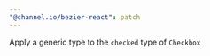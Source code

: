 ```yaml
---
"@channel.io/bezier-react": patch
---
```


Apply a generic type to the `checked` type of `Checkbox`
